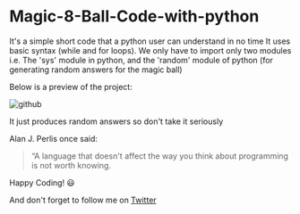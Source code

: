 # Magic-8-Ball-Code-with-python
It's a simple short code that a python user can understand in no time
It uses basic syntax (while and for loops).
We only have to import only two modules i.e. The 'sys' module in python, and the 'random' module of python (for generating random answers for the magic ball)

Below is a preview of the project:

![github](https://user-images.githubusercontent.com/64730390/86210010-390a9880-bb8d-11ea-8ef5-3a890019ef0f.gif)


It just produces random answers so don't take it seriously

Alan J. Perlis once said:
>“A language that doesn't affect the way you think about programming is not worth knowing.

Happy Coding! :smiley:

And don't forget to follow me on [Twitter](https://twitter.com/thegr8kabeer)
